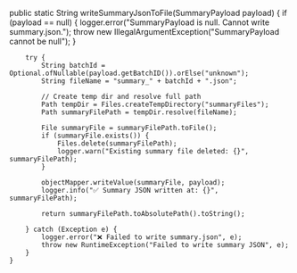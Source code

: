 public static String writeSummaryJsonToFile(SummaryPayload payload) {
        if (payload == null) {
            logger.error("SummaryPayload is null. Cannot write summary.json.");
            throw new IllegalArgumentException("SummaryPayload cannot be null");
        }

        try {
            String batchId = Optional.ofNullable(payload.getBatchID()).orElse("unknown");
            String fileName = "summary_" + batchId + ".json";

            // Create temp dir and resolve full path
            Path tempDir = Files.createTempDirectory("summaryFiles");
            Path summaryFilePath = tempDir.resolve(fileName);

            File summaryFile = summaryFilePath.toFile();
            if (summaryFile.exists()) {
                Files.delete(summaryFilePath);
                logger.warn("Existing summary file deleted: {}", summaryFilePath);
            }

            objectMapper.writeValue(summaryFile, payload);
            logger.info("✅ Summary JSON written at: {}", summaryFilePath);

            return summaryFilePath.toAbsolutePath().toString();

        } catch (Exception e) {
            logger.error("❌ Failed to write summary.json", e);
            throw new RuntimeException("Failed to write summary JSON", e);
        }
    }
